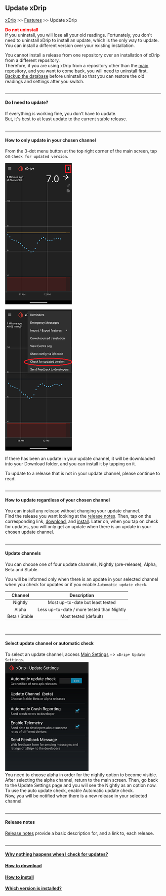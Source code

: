 ## Update xDrip  
[xDrip](../README.md) >> [Features](./Features_page.md) >> Update xDrip    
  
**<span style="color:red">Do not uninstall</span>**  
If you uninstall, you will lose all your old readings.  Fortunately, you don't need to uninstall xDrip to install an update, which is the only way to update.  You can install a different version over your existing installation.  
  
You cannot install a release from one repository over an installation of xDrip from a different repository.  
Therefore, if you are using xDrip from a repository other than the [main repository](https://github.com/NightscoutFoundation/xDrip), and you want to come back, you will need to uninstall first.  [Backup the database](./Backup.md) before uninstall so that you can restore the old readings and settings after you switch.  
<br/>  
  
---  
  
#### **Do I need to update?**  
If everything is working fine, you don't have to update.  
But, it's best to at least update to the current stable release.  
<br/>  

---  

#### **How to only update in your chosen channel**  
From the 3-dot menu button at the top right corner of the main screen, tap on `Check for updated version`.  
  
![](./images/3dotMenu.png)  
  
![](./images/CheckForUpdate.png)  
  
If there has been an update in your update channel, it will be downloaded into your Download folder, and you can install it by tapping on it.  

To update to a release that is not in your update channel, please continue to read.  
<br/>   
  
---  

#### **How to update regardless of your chosen channel**  
You can install any release without changing your update channel.  
Find the release you want looking at the [release notes](./ReleaseNotes.md).  Then, tap on the corresponding link, [download](./Download-xDrip.md), and [install](./Install.md).  Later on, when you tap on check for updates, you will only get an update when there is an update in your chosen update channel.  
<br/>  

---  
  
#### **Update channels**  
You can choose one of four update channels, Nightly (pre-release), Alpha, Beta and Stable.  
  
You will be informed only when there is an update in your selected channel when you check for updates or if you enable `Automatic update check`.  
  
| Channel | Description |  
|:--------------:|:-----------: |  
| Nightly        | Most up-to-date but least tested |  
| Alpha          | Less up-to-date / more tested than Nightly |  
| Beta / Stable  | Most tested (default) |  
  
<br/>  
  
---  
  
#### **Select update channel or automatic check**  
To select an update channel, access [Main Settings](./Settings.md) &#8722;> `xDrip+ Update Settings`.  
![](./images/auto_update.png)  
You need to choose alpha in order for the nightly option to become visible.  After selecting the alpha channel, return to the main screen.  Then, go back to the Update Settings page and you will see the Nightly as an option now.  
To use the auto update check, enable Automatic update check.  
Now, you will be notified when there is a new release in your selected channel.  
<br/>  
  
---  
  
#### **Release notes** 
[Release notes](./ReleaseNotes.md) provide a basic description for, and a link to, each release.  
<br/>  

---  
  
#### [Why nothing happens when I check for updates?](./NoUpdate.md)  
#### [How to download](./Download-xDrip.md)
#### [How to install](./Install.md)  
#### [Which version is installed?](./xDrip-Version.md)
  

